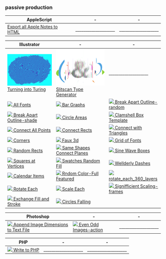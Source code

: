 ### passive production

| AppleScript | - | - |
| --- | --- | --- |
| [Export all Apple Notes to HTML](https://github.com/anonlethal-jerk/notes-export) | ____________________ | ____________________ |

| Illustrator | - | - |
| --- | --- | --- |
| [![ ](https://github.com/jk-keller/scripture-collection/blob/master/img/turning_into_turing.png) Turning into Turing](https://github.com/jk-keller/rotational-growth) | [![ ](https://github.com/jk-keller/scripture-collection/blob/master/img/slitscan_type.jpg) Slitscan Type Generator](https://github.com/jk-keller/slitscan-type-generator) | ____________________ |
| [![ ](https://github.com/jk-keller/scripture-collection/blob/master/img/all_fonts.png) All Fonts](https://github.com/jk-keller/scripture-collection/blob/master/Illustrator/all_fonts.jsx) | [![ ](https://github.com/jk-keller/scripture-collection/blob/master/img/bar_graphs.png) Bar Graphs](https://github.com/jk-keller/scripture-collection/blob/master/Illustrator/bar_graphs.jsx) | [![ ](https://github.com/jk-keller/scripture-collection/blob/master/img/break_apart_outline-random.png) Break Apart Outline-random](https://github.com/jk-keller/scripture-collection/blob/master/Illustrator/break_apart_outline-random.jsx) |
| [![ ](https://github.com/jk-keller/scripture-collection/blob/master/img/break_apart_outline-shade.png) Break Apart Outline-shade](https://github.com/jk-keller/scripture-collection/blob/master/Illustrator/break_apart_outline-shade.jsx) | [![ ](https://github.com/jk-keller/scripture-collection/blob/master/img/circle_areas.png) Circle Areas](https://github.com/jk-keller/scripture-collection/blob/master/Illustrator/circle_areas.jsx) | [![ ](https://github.com/jk-keller/scripture-collection/blob/master/img/clamshell_box_template.png) Clamshell Box Template](https://github.com/jk-keller/scripture-collection/blob/master/Illustrator/clamshell_box_template.jsx) |
| [![ ](https://github.com/jk-keller/scripture-collection/blob/master/img/connect_all_points.png) Connect All Points](https://github.com/jk-keller/scripture-collection/blob/master/Illustrator/connect_all_points.jsx) | [![ ](https://github.com/jk-keller/scripture-collection/blob/master/img/connect_rects.png) Connect Rects](https://github.com/jk-keller/scripture-collection/blob/master/Illustrator/connect_rects.jsx) | [![ ](https://github.com/jk-keller/scripture-collection/blob/master/img/connect_with_triangles.png) Connect with Triangles](https://github.com/jk-keller/scripture-collection/blob/master/Illustrator/connect_with_triangles.jsx) |
| [![ ](https://github.com/jk-keller/scripture-collection/blob/master/img/corners.png) Corners](https://github.com/jk-keller/scripture-collection/blob/master/Illustrator/corners.jsx) | [![ ](https://github.com/jk-keller/scripture-collection/blob/master/img/faux_3d.png) Faux 3d](https://github.com/jk-keller/scripture-collection/blob/master/Illustrator/faux_3d.jsx) | [![ ](https://github.com/jk-keller/scripture-collection/blob/master/img/grid_of_fonts.png) Grid of Fonts](https://github.com/jk-keller/scripture-collection/blob/master/Illustrator/grid_of_fonts.jsx) |
| [![ ](https://github.com/jk-keller/scripture-collection/blob/master/img/random_rects.png) Random Rects](https://github.com/jk-keller/scripture-collection/blob/master/Illustrator/random_rects.jsx) | [![ ](https://github.com/jk-keller/scripture-collection/blob/master/img/same_shapes_connect_planes.png) Same Shapes Connect Planes](https://github.com/jk-keller/scripture-collection/blob/master/Illustrator/same_shapes_connect_planes.jsx) | [![ ](https://github.com/jk-keller/scripture-collection/blob/master/img/sine_wave_boxes.png) Sine Wave Boxes](https://github.com/jk-keller/scripture-collection/blob/master/Illustrator/sine_wave_boxes.jsx) |
| [![ ](https://github.com/jk-keller/scripture-collection/blob/master/img/squares_at_vertices.png) Squares at Vertices](https://github.com/jk-keller/scripture-collection/blob/master/Illustrator/squares_at_vertices.jsx) | [![ ](https://github.com/jk-keller/scripture-collection/blob/master/img/swatches_random_fill.png) Swatches Random Fill](https://github.com/jk-keller/scripture-collection/blob/master/Illustrator/swatches_random_fill.jsx) | [![ ](https://github.com/jk-keller/scripture-collection/blob/master/img/wellderly_dashes.png) Wellderly Dashes](https://github.com/jk-keller/scripture-collection/blob/master/Illustrator/wellderly_dashes.jsx) |
| [![ ](https://github.com/jk-keller/scripture-collection/blob/master/img/calendar_items.png) Calendar Items](https://github.com/jk-keller/scripture-collection/blob/master/Illustrator/calendar_items.jsx) | [![ ](https://github.com/jk-keller/scripture-collection/blob/master/img/random_color-full_featured.png) Rndom Color-Full Featured](https://github.com/jk-keller/scripture-collection/blob/master/Illustrator/random_color-full_featured.jsx) | [![ ](https://github.com/jk-keller/scripture-collection/blob/master/img/rotate_each_360_layers.png) rotate_each_360_layers](https://github.com/jk-keller/scripture-collection/blob/master/Illustrator/rotate_each_360_layers.jsx) |
| [![ ](https://github.com/jk-keller/scripture-collection/blob/master/img/rotate_each.png) Rotate Each](https://github.com/jk-keller/scripture-collection/blob/master/Illustrator/rotate_each.jsx) | [![ ](https://github.com/jk-keller/scripture-collection/blob/master/img/scale_each.png) Scale Each](https://github.com/jk-keller/scripture-collection/blob/master/Illustrator/scale_each.jsx) | [![ ](https://github.com/jk-keller/scripture-collection/blob/master/img/signifficient_scaling-frames.png) Signifficient Scaling-frames](https://github.com/jk-keller/scripture-collection/blob/master/Illustrator/signifficient_scaling-frames.jsx) |
| [![ ](https://github.com/jk-keller/scripture-collection/blob/master/img/exchange_fill_and_stroke.png) Exchange Fill and Stroke](https://github.com/jk-keller/scripture-collection/blob/master/Illustrator/exchange_fill_and_stroke.jsx) | [![ ](https://github.com/jk-keller/scripture-collection/blob/master/img/circles_falling.png) Circles Falling](https://github.com/jk-keller/scripture-collection/blob/master/Illustrator/circles_falling.jsx) |  |

| Photoshop | - | - |
| --- | --- | --- |
| [![ ](https://github.com/jk-keller/scripture-collection/blob/master/img/append_image_dimensions_to_text_file.png) Append Image Dimensions to Text File](https://github.com/jk-keller/scripture-collection/blob/master/Photoshop/append_image_dimensions_to_text_file.jsx) | [![ ](https://github.com/jk-keller/scripture-collection/blob/master/img/even_odd_images-action.png) Even Odd Images-action](https://github.com/jk-keller/scripture-collection/blob/master/Photoshop/even_odd_images-action.jsx) | ____________________ |

| PHP | - | - |
| --- | --- | --- |
| [![ ](https://github.com/jk-keller/scripture-collection/blob/master/img/write_to_php.png) Write to PHP](https://github.com/jk-keller/scripture-collection/blob/master/PHP/write_to_php.php) | ____________________ | ____________________ |
